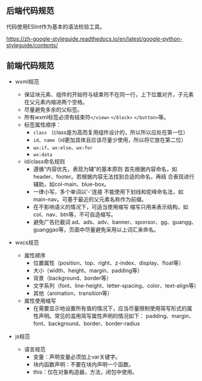 ## 后端代码规范
代码使用ESlint作为基本的语法检验工具。

https://zh-google-styleguide.readthedocs.io/en/latest/google-python-styleguide/contents/

## 前端代码规范
- wxml规范
    -  保证块元素、组件的开始符与结束符不在同一行，上下位置对齐，子元素在父元素内缩进两个空格。 
   - 尽量避免多余的父标签。
   - 所有wxml标签必须有结束符`</view>` `</block>` `</button>`等。
  -  标签属性顺序：
		* `class` （class是为高而复用组件设计的，所以所以应处在第一位）
		* `id`、`name`（id更加具体且应该尽量少使用，所以将它放在第二位）
		* `wx:if`、`wx:else`、`wx:for`
		* `wx:data`
    - id/class命名规则
		 - 遵循“内容优先，表现为辅”的基本原则
		   首先根据内容命名，如header、footer。若根据内容无法找到合适的命名，再结 合表现进行辅助，如col-main、blue-box。
		 - 一律小写，多个单词以'-'连接
		  不能使用下划线和驼峰命名法，如main-nav。可基于最近的父元素名称作为前缀。
		 - 在不影响语义的情况下，可适当使用缩写
		  缩写只用来表示结构，如col、nav、btn等，不可自造缩写。
		 - 避免广告拦截词
		  ad、ads、adv、banner、sponsor、gg、guangg、guanggao等，页面中尽量避免采用以上词汇来命名。
				   
- wxcs规范
   - 属性顺序
	 - 位置属性（position、top、right、z-index、display、float等）
	 - 大小（width、height、margin、padding等）
     - 背景（background、border等）
	 - 文字系列（font、line-height、letter-spacing、color、text-align等）
	 - 其他（animation、transition等）
  - 属性使用缩写
       - 在需要显示地设置所有值的情况下，应当尽量限制使用简写形式的属性声明。常见的滥用简写属性声明的情况如下： padding、margin、font、background、border、border-radius
- js规范
  - 语言规范
     - 变量：声明变量必须加上var关键字。
     - 块内函数声明：不要在块内声明一个函数。
     -  this：仅在对象构造器，方法，闭包中使用。
